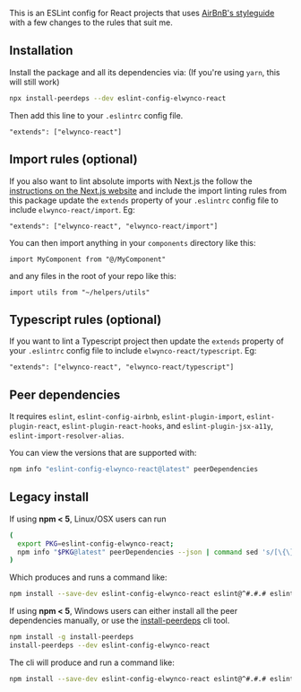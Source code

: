 This is an ESLint config for React projects that uses [AirBnB's styleguide](https://github.com/airbnb/javascript) with a few changes to the rules that suit me.

## Installation

Install the package and all its dependencies via:
(If you're using `yarn`, this will still work)

```sh
npx install-peerdeps --dev eslint-config-elwynco-react
```

Then add this line to your `.eslintrc` config file.

```
"extends": ["elwynco-react"]
```

## Import rules (optional)

If you also want to lint absolute imports with Next.js the follow the [instructions on the Next.js website](https://nextjs.org/docs/advanced-features/module-path-aliases) and include the import linting rules from this package update the `extends` property of your `.eslintrc` config file to include `elwynco-react/import`. Eg:

```
"extends": ["elwynco-react", "elwynco-react/import"]
```

You can then import anything in your `components` directory like this:

```
import MyComponent from "@/MyComponent"
```

and any files in the root of your repo like this:

```
import utils from "~/helpers/utils"
```

## Typescript rules (optional)

If you want to lint a Typescript project then update the `extends` property of your `.eslintrc` config file to include `elwynco-react/typescript`. Eg:

```
"extends": ["elwynco-react", "elwynco-react/typescript"]
```

## Peer dependencies

It requires `eslint`, `eslint-config-airbnb`, `eslint-plugin-import`, `eslint-plugin-react`, `eslint-plugin-react-hooks`, and `eslint-plugin-jsx-a11y`, `eslint-import-resolver-alias`.

You can view the versions that are supported with:

```sh
npm info "eslint-config-elwynco-react@latest" peerDependencies
```

## Legacy install

If using **npm < 5**, Linux/OSX users can run

```sh
(
  export PKG=eslint-config-elwynco-react;
  npm info "$PKG@latest" peerDependencies --json | command sed 's/[\{\},]//g ; s/: /@/g' | xargs npm install --save-dev "$PKG@latest"
)
```

Which produces and runs a command like:

```sh
npm install --save-dev eslint-config-elwynco-react eslint@^#.#.# eslint-plugin-jsx-a11y@^#.#.# eslint-plugin-import@^#.#.# eslint-plugin-react@^#.#.# eslint-plugin-react-hooks@^#.#.#
```

If using **npm < 5**, Windows users can either install all the peer dependencies manually, or use the [install-peerdeps](https://github.com/nathanhleung/install-peerdeps) cli tool.

```sh
npm install -g install-peerdeps
install-peerdeps --dev eslint-config-elwynco-react
```
The cli will produce and run a command like:

```sh
npm install --save-dev eslint-config-elwynco-react eslint@^#.#.# eslint-plugin-jsx-a11y@^#.#.# eslint-plugin-import@^#.#.# eslint-plugin-react@^#.#.# eslint-plugin-react-hooks@^#.#.#
```

